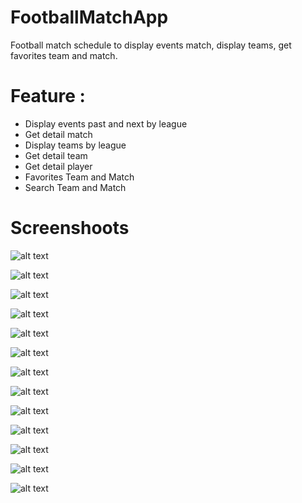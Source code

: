 # FootballMatchApp
Football match schedule to display events match, display teams, get favorites team and match.

# Feature :
- Display events past and next by league
- Get detail match
- Display teams by league
- Get detail team
- Get detail player
- Favorites Team and Match
- Search Team and Match

# Screenshoots
![alt text](https://raw.githubusercontent.com/didik-maulana/FootballMatchApp/master/screenshoots/Output/1.png)

![alt text](https://raw.githubusercontent.com/didik-maulana/FootballMatchApp/master/screenshoots/Output/2.png)

![alt text](https://raw.githubusercontent.com/didik-maulana/FootballMatchApp/master/screenshoots/Output/3.png)

![alt text](https://raw.githubusercontent.com/didik-maulana/FootballMatchApp/master/screenshoots/Output/4.png)

![alt text](https://raw.githubusercontent.com/didik-maulana/FootballMatchApp/master/screenshoots/Output/5.png)

![alt text](https://raw.githubusercontent.com/didik-maulana/FootballMatchApp/master/screenshoots/Output/6.png)

![alt text](https://raw.githubusercontent.com/didik-maulana/FootballMatchApp/master/screenshoots/Output/7.png)

![alt text](https://raw.githubusercontent.com/didik-maulana/FootballMatchApp/master/screenshoots/Output/8.png)

![alt text](https://raw.githubusercontent.com/didik-maulana/FootballMatchApp/master/screenshoots/Output/9.png)

![alt text](https://raw.githubusercontent.com/didik-maulana/FootballMatchApp/master/screenshoots/Output/10.png)

![alt text](https://raw.githubusercontent.com/didik-maulana/FootballMatchApp/master/screenshoots/Output/11.png)

![alt text](https://raw.githubusercontent.com/didik-maulana/FootballMatchApp/master/screenshoots/Output/12.png)

![alt text](https://raw.githubusercontent.com/didik-maulana/FootballMatchApp/master/screenshoots/Output/13.png)
